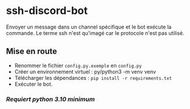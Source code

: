 # ssh-discord-bot
 Envoyer un message dans un channel spécifique et le bot exécute la commande.
 Le terme ssh n'est qu'imagé car le protocole n'est pas utilisé.


## Mise en route
 - Renommer le fichier `config.py.exemple` en `config.py`
 - Créer un environnement virtuel : py/python3 -m venv venv
 - Télécharger les dépendances : `pip install -r requirements.txt`
 - Exécuter le bot.
 
### *Requiert python 3.10 minimum*

